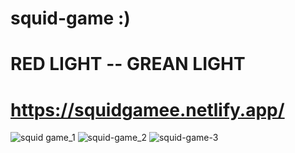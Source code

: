# squid-game :)
# RED LIGHT -- GREAN LIGHT
# https://squidgamee.netlify.app/
![squid game_1](https://user-images.githubusercontent.com/102579070/194221352-44a64b6e-ec43-45b1-bab3-27aef67f17e7.png)
![squid-game_2](https://user-images.githubusercontent.com/102579070/194221356-0de1adb9-2911-49f5-b4da-b992d1f31601.png)
![squid-game-3](https://user-images.githubusercontent.com/102579070/194221360-87ddc9c0-4ac8-46e2-8075-4525ae3f6abd.png)
